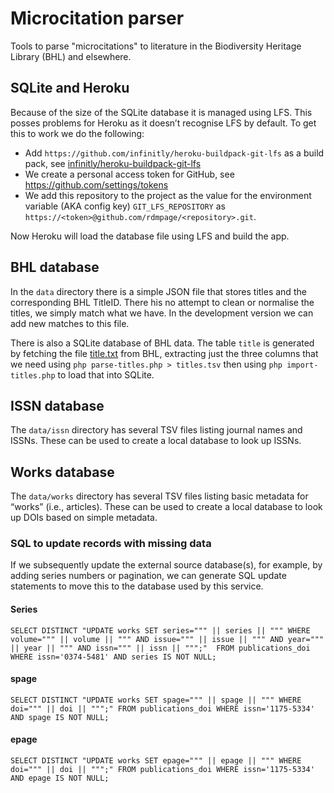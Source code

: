 # Microcitation parser


Tools to parse "microcitations" to literature in the Biodiversity Heritage Library (BHL) and elsewhere.

## SQLite and Heroku

Because of the size of the SQLite database it is managed using LFS. This posses problems for Heroku as it doesn’t recognise LFS by default. To get this to work we do the following:

- Add `https://github.com/infinitly/heroku-buildpack-git-lfs` as a build pack, see [infinitly/heroku-buildpack-git-lfs](https://github.com/infinitly/heroku-buildpack-git-lfs)
- We create a personal access token for GitHub, see https://github.com/settings/tokens
- We add this repository to the project as the value for the environment variable (AKA config key) `GIT_LFS_REPOSITORY` as `https://<token>@github.com/rdmpage/<repository>.git`.

Now Heroku will load the database file using LFS and build the app.

## BHL database

In the `data` directory there is a simple JSON file that stores titles and the corresponding BHL TitleID. There his no attempt to clean or normalise the titles, we simply match what we have. In the development version we can add new matches to this file.

There is also a SQLite database of BHL data. The table `title` is generated by fetching the file [title.txt](https://www.biodiversitylibrary.org/data/hosted/title.txt) from BHL, extracting just the three columns that we need using `php parse-titles.php > titles.tsv` then using `php import-titles.php` to load that into SQLite.

## ISSN database

The `data/issn` directory has several TSV files listing journal names and ISSNs. These can be used to create a local database to look up ISSNs.

## Works database

The `data/works` directory has several TSV files listing basic metadata for “works” (i.e., articles). These can be used to create a local database to look up DOIs based on simple metadata.

### SQL to update records with missing data

If we subsequently update the external source database(s), for example, by adding series numbers or pagination, we can generate SQL update statements to move this to the database used by this service.

#### Series

```
SELECT DISTINCT "UPDATE works SET series=""" || series || """ WHERE volume=""" || volume || """ AND issue=""" || issue || """ AND year=""" || year || """ AND issn=""" || issn || """;"  FROM publications_doi WHERE issn='0374-5481' AND series IS NOT NULL;
```

#### spage

```
SELECT DISTINCT "UPDATE works SET spage=""" || spage || """ WHERE doi=""" || doi || """;" FROM publications_doi WHERE issn='1175-5334' AND spage IS NOT NULL;
```

#### epage

```
SELECT DISTINCT "UPDATE works SET epage=""" || epage || """ WHERE doi=""" || doi || """;" FROM publications_doi WHERE issn='1175-5334' AND epage IS NOT NULL;
```
